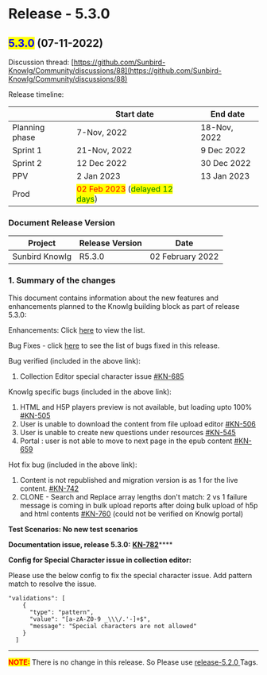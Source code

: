 # Release - 5.3.0

## <mark style="color:blue;">5.3.0</mark> (07-11-2022)

Discussion thread: [https://github.com/Sunbird-Knowlg/Community/discussions/88](https://github.com/Sunbird-Knowlg/Community/discussions/88)

Release timeline:

|                | Start date                                                                                      | End date     |
| -------------- | ----------------------------------------------------------------------------------------------- | ------------ |
| Planning phase | 7-Nov, 2022                                                                                     | 18-Nov, 2022 |
| Sprint 1       | 21-Nov, 2022                                                                                    | 9 Dec 2022   |
| Sprint 2       | 12 Dec 2022                                                                                     | 30 Dec 2022  |
| PPV            | 2 Jan 2023                                                                                      | 13 Jan 2023  |
| Prod           | <mark style="color:red;">02 Feb 2023</mark> (<mark style="color:green;">delayed 12 days</mark>) |              |

### Document Release Version

| Project        | Release Version | Date             |
| -------------- | --------------- | ---------------- |
| Sunbird Knowlg | R5.3.0          | 02 February 2022 |

### **1. Summary of the changes**

This document contains information about the new features and enhancements planned to the Knowlg building block as part of release 5.3.0:

Enhancements: Click [here](https://project-sunbird.atlassian.net/issues/?filter=12761\&jql=project%20%3D%20KN%20AND%20issuetype%20in%20\(Documentation-Issue%2C%20Minor-Enhancement%2C%20RFC\)%20AND%20status%20in%20\(Done%2C%20%22In%20Validation%22\)%20AND%20labels%20in%20\(QA\_Required%2C%20QA\_Not\_Required%2C%20QA\_Required\_Regression\)%20AND%20Sprint%20in%20\(310%2C%20311\)%20ORDER%20BY%20key%20ASC%2C%20created%20DESC) to view the list.&#x20;

Bug Fixes - click [here](https://project-sunbird.atlassian.net/issues/?filter=12760\&jql=project%20%3D%20KN%20AND%20issuetype%20%3D%20Bug%20AND%20status%20in%20\(Done%2C%20%22In%20Validation%22\)%20AND%20Sprint%20in%20\(310%2C%20311\)%20ORDER%20BY%20key%20ASC%2C%20created%20DESC) to see the list of bugs fixed in this release.

Bug verified (included in the above link):

1. Collection Editor special character issue [#KN-685](https://project-sunbird.atlassian.net/browse/KN-685)

Knowlg specific bugs (included in the above link):

1. HTML and H5P players preview is not available, but loading upto 100% [#KN-505](https://project-sunbird.atlassian.net/browse/KN-505)
2. User is unable to download the content from file upload editor [#KN-506](https://project-sunbird.atlassian.net/browse/KN-506)
3. User is unable to create new questions under resources [#KN-545](https://project-sunbird.atlassian.net/browse/KN-545)
4. Portal : user is not able to move to next page in the epub content [#KN-659](https://project-sunbird.atlassian.net/browse/KN-659)

Hot fix bug (included in the above link):

1. &#x20;Content is not republished and migration version is as 1 for the live content. [#KN-742](https://project-sunbird.atlassian.net/browse/KN-742)
2. CLONE - Search and Replace array lengths don't match: 2 vs 1 failure message is coming in bulk upload reports after doing bulk upload of h5p and html contents [#KN-760](https://project-sunbird.atlassian.net/browse/KN-760) (could not be verified on Knowlg portal)

**Test Scenarios: No new test scenarios**

**Documentation issue, release 5.3.0:** [**KN-782**](https://project-sunbird.atlassian.net/browse/KN-782)****



**Config for Special Character issue in collection editor:**

Please use the below config to fix the special character issue. Add pattern match to resolve the issue.

```
"validations": [
    {
      "type": "pattern",
      "value": "[a-zA-Z0-9 _\\\/.'-]+$",
      "message": "Special characters are not allowed"
    }
  ]
```

****

<mark style="color:red;">**NOTE:**</mark> There is no change in this release. So Please use [release-5.2.0 ](https://knowlg.sunbird.org/use/release-notes/release-5.2.0-ongoing)Tags.
